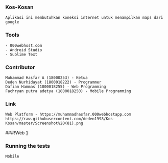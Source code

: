 ### Kos-Kosan
    Aplikasi ini membutuhkan koneksi internet untuk menampilkan maps dari google

### Tools
    - 000webhost.com
    - Android Studio
    - Sublime Text
### Contributor

    Muhammad Hasfar A (18000253) - Ketua
    Deden Nurhidayat (1800018222) - Programmer 
    Dafian Hammas (1800018255) - Web Programming 
    Fachryan putra adetya (1800018250) - Mobile Programming 
### Link

    Web Platform - https://muhammadhasfar.000webhostapp.com
    https://raw.githubusercontent.com/deden1998/Kos-Kosan/master/Screenshot%20(81).png
###!Web
    [1](https://user-images.githubusercontent.com/62581010/88896149-a0426800-d273-11ea-94c3-30e102f8faa1.PNG)
    
### Running the tests

    Mobile

